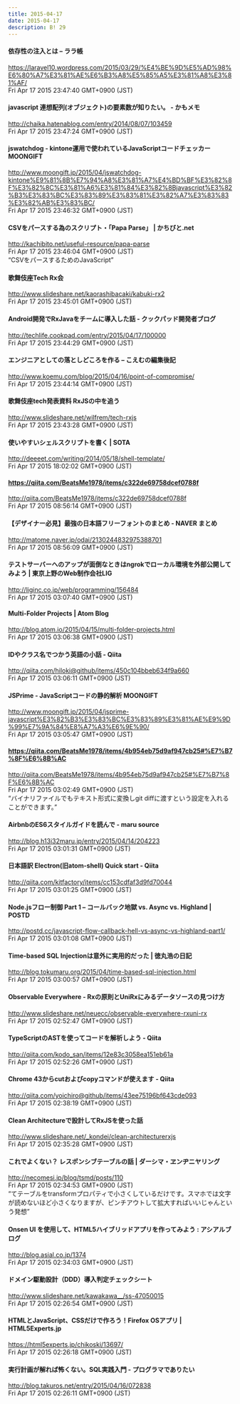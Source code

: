 ```yaml
---
title: 2015-04-17
date: 2015-04-17
description: B! 29
---
```


#### 依存性の注入とは – ララ帳
https://laravel10.wordpress.com/2015/03/29/%E4%BE%9D%E5%AD%98%E6%80%A7%E3%81%AE%E6%B3%A8%E5%85%A5%E3%81%A8%E3%81%AF/<br>
Fri Apr 17 2015 23:47:40 GMT+0900 (JST)<br>


#### javascript 連想配列(オブジェクト)の要素数が知りたい。 - かもメモ
http://chaika.hatenablog.com/entry/2014/08/07/103459<br>
Fri Apr 17 2015 23:47:24 GMT+0900 (JST)<br>


#### jswatchdog - kintone運用で使われているJavaScriptコードチェッカー MOONGIFT
http://www.moongift.jp/2015/04/jswatchdog-kintone%E9%81%8B%E7%94%A8%E3%81%A7%E4%BD%BF%E3%82%8F%E3%82%8C%E3%81%A6%E3%81%84%E3%82%8Bjavascript%E3%82%B3%E3%83%BC%E3%83%89%E3%83%81%E3%82%A7%E3%83%83%E3%82%AB%E3%83%BC/<br>
Fri Apr 17 2015 23:46:32 GMT+0900 (JST)<br>


#### CSVをパースする為のスクリプト・「Papa Parse」 | かちびと.net
http://kachibito.net/useful-resource/papa-parse<br>
Fri Apr 17 2015 23:46:04 GMT+0900 (JST)<br>
“CSVをパースするためのJavaScript”


#### 歌舞伎座Tech Rx会
http://www.slideshare.net/kaorashibacaki/kabuki-rx2<br>
Fri Apr 17 2015 23:45:01 GMT+0900 (JST)<br>


#### Android開発でRxJavaをチームに導入した話 - クックパッド開発者ブログ
http://techlife.cookpad.com/entry/2015/04/17/100000<br>
Fri Apr 17 2015 23:44:29 GMT+0900 (JST)<br>


#### エンジニアとしての落としどころを作る – こえむの編集後記
http://www.koemu.com/blog/2015/04/16/point-of-compromise/<br>
Fri Apr 17 2015 23:44:14 GMT+0900 (JST)<br>


#### 歌舞伎座tech発表資料 RxJSの中を追う
http://www.slideshare.net/wilfrem/tech-rxjs<br>
Fri Apr 17 2015 23:43:28 GMT+0900 (JST)<br>


#### 使いやすいシェルスクリプトを書く | SOTA
http://deeeet.com/writing/2014/05/18/shell-template/<br>
Fri Apr 17 2015 18:02:02 GMT+0900 (JST)<br>


#### https://qiita.com/BeatsMe1978/items/c322de69758dcef0788f
http://qiita.com/BeatsMe1978/items/c322de69758dcef0788f<br>
Fri Apr 17 2015 08:56:14 GMT+0900 (JST)<br>


#### 【デザイナー必見】最強の日本語フリーフォントのまとめ - NAVER まとめ
http://matome.naver.jp/odai/2130244832975388701<br>
Fri Apr 17 2015 08:56:09 GMT+0900 (JST)<br>


#### テストサーバーへのアップが面倒なときはngrokでローカル環境を外部公開してみよう | 東京上野のWeb制作会社LIG
http://liginc.co.jp/web/programming/156484<br>
Fri Apr 17 2015 03:07:40 GMT+0900 (JST)<br>


#### Multi-Folder Projects | Atom Blog
http://blog.atom.io/2015/04/15/multi-folder-projects.html<br>
Fri Apr 17 2015 03:06:38 GMT+0900 (JST)<br>


#### IDやクラス名でつかう英語の小話 - Qiita
http://qiita.com/hiloki@github/items/450c104bbeb634f9a660<br>
Fri Apr 17 2015 03:06:11 GMT+0900 (JST)<br>


#### JSPrime - JavaScriptコードの静的解析 MOONGIFT
http://www.moongift.jp/2015/04/jsprime-javascript%E3%82%B3%E3%83%BC%E3%83%89%E3%81%AE%E9%9D%99%E7%9A%84%E8%A7%A3%E6%9E%90/<br>
Fri Apr 17 2015 03:05:47 GMT+0900 (JST)<br>


#### https://qiita.com/BeatsMe1978/items/4b954eb75d9af947cb25#%E7%B7%8F%E6%8B%AC
http://qiita.com/BeatsMe1978/items/4b954eb75d9af947cb25#%E7%B7%8F%E6%8B%AC<br>
Fri Apr 17 2015 03:02:49 GMT+0900 (JST)<br>
“バイナリファイルでもテキスト形式に変換しgit diffに渡すという設定を入れることができます。”


#### AirbnbのES6スタイルガイドを読んで - maru source
http://blog.h13i32maru.jp/entry/2015/04/14/204223<br>
Fri Apr 17 2015 03:01:31 GMT+0900 (JST)<br>


#### 日本語訳 Electron(旧atom-shell) Quick start - Qiita
http://qiita.com/kitfactory/items/cc153cdfaf3d9fd70044<br>
Fri Apr 17 2015 03:01:25 GMT+0900 (JST)<br>


#### Node.jsフロー制御 Part 1 – コールバック地獄 vs. Async vs. Highland | POSTD
http://postd.cc/javascript-flow-callback-hell-vs-async-vs-highland-part1/<br>
Fri Apr 17 2015 03:01:08 GMT+0900 (JST)<br>


#### Time-based SQL Injectionは意外に実用的だった | 徳丸浩の日記
http://blog.tokumaru.org/2015/04/time-based-sql-injection.html<br>
Fri Apr 17 2015 03:00:57 GMT+0900 (JST)<br>


#### Observable Everywhere  - Rxの原則とUniRxにみるデータソースの見つけ方
http://www.slideshare.net/neuecc/observable-everywhere-rxuni-rx<br>
Fri Apr 17 2015 02:52:47 GMT+0900 (JST)<br>


#### TypeScriptのASTを使ってコードを解析しよう - Qiita
http://qiita.com/kodo_san/items/12e83c3058ea151eb61a<br>
Fri Apr 17 2015 02:52:26 GMT+0900 (JST)<br>


#### Chrome 43からcutおよびcopyコマンドが使えます - Qiita
http://qiita.com/yoichiro@github/items/43ee75196bf643cde093<br>
Fri Apr 17 2015 02:38:19 GMT+0900 (JST)<br>


#### Clean Architectureで設計してRxJSを使った話
http://www.slideshare.net/_kondei/clean-architecturerxjs<br>
Fri Apr 17 2015 02:35:28 GMT+0900 (JST)<br>


#### これでよくない？ レスポンシブテーブルの話 | ダーシマ・ヱンヂニヤリング
http://necomesi.jp/blog/tsmd/posts/110<br>
Fri Apr 17 2015 02:34:53 GMT+0900 (JST)<br>
“てテーブルをtransformプロパティで小さくしているだけです。スマホでは文字が読めないほど小さくなりますが、ピンチアウトして拡大すればいいじゃんという発想”


#### Onsen UI を使用して、HTML5ハイブリッドアプリを作ってみよう : アシアルブログ
http://blog.asial.co.jp/1374<br>
Fri Apr 17 2015 02:34:03 GMT+0900 (JST)<br>


#### ドメイン駆動設計（DDD）導入判定チェックシート
http://www.slideshare.net/kawakawa__/ss-47050015<br>
Fri Apr 17 2015 02:26:54 GMT+0900 (JST)<br>


#### HTMLとJavaScript、CSSだけで作ろう！Firefox OSアプリ | HTML5Experts.jp
https://html5experts.jp/chikoski/13697/<br>
Fri Apr 17 2015 02:26:18 GMT+0900 (JST)<br>


#### 実行計画が解れば怖くない。SQL実践入門 - プログラマでありたい
http://blog.takuros.net/entry/2015/04/16/072838<br>
Fri Apr 17 2015 02:26:11 GMT+0900 (JST)<br>


